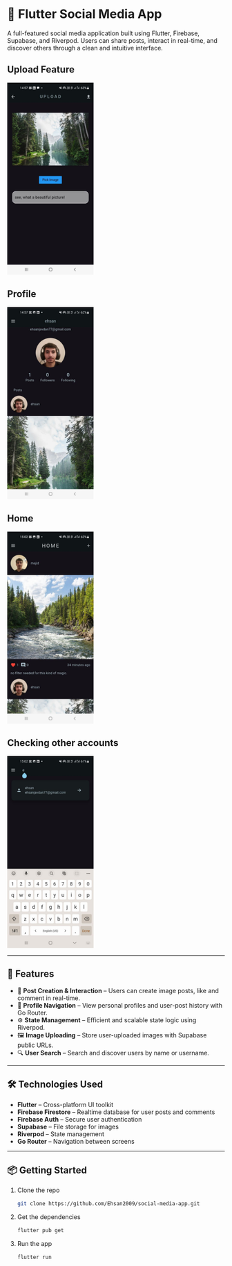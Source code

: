 # 📸 Flutter Social Media App  

A full-featured social media application built using Flutter, Firebase, Supabase, and Riverpod. Users can share posts, interact in real-time, and discover others through a clean and intuitive interface.

<h2>Upload Feature</h2>
<img src="https://github.com/Ehsan2009/social-media/blob/master/social_media_one.jpg" width="200"/>

<h2>Profile</h2>
<img src="https://github.com/Ehsan2009/social-media/blob/master/social_meida_two.jpg" width="200"/>

<h2>Home</h2>
<img src="https://github.com/Ehsan2009/social-media/blob/master/social_media_three.jpg" width="200"/>

<h2>Checking other accounts</h2>
<img src="https://github.com/Ehsan2009/social-media/blob/master/social_media_four.jpg" width="200"/>

---

## 🚀 Features  
- 📝 **Post Creation & Interaction** – Users can create image posts, like and comment in real-time.  
- 👤 **Profile Navigation** – View personal profiles and user-post history with Go Router.  
- ⚙️ **State Management** – Efficient and scalable state logic using Riverpod.  
- 🖼️ **Image Uploading** – Store user-uploaded images with Supabase public URLs.  
- 🔍 **User Search** – Search and discover users by name or username.  

---

## 🛠️ Technologies Used  
- **Flutter** – Cross-platform UI toolkit  
- **Firebase Firestore** – Realtime database for user posts and comments  
- **Firebase Auth** – Secure user authentication  
- **Supabase** – File storage for images  
- **Riverpod** – State management  
- **Go Router** – Navigation between screens  

---

## 📦 Getting Started  
1. Clone the repo  
   ```bash
   git clone https://github.com/Ehsan2009/social-media-app.git
2. Get the dependencies
   ```bash
   flutter pub get
3. Run the app
   ```bash
   flutter run
